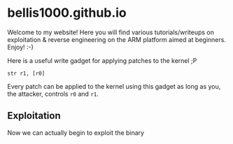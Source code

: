 # bellis1000.github.io
Welcome to my website! Here you will find various tutorials/writeups on exploitation & reverse engineering on the ARM platform aimed at beginners. Enjoy! :-)

Here is a useful write gadget for applying patches to the kernel ;P

`str r1, [r0]`

Every patch can be applied to the kernel using this gadget as long as you, the attacker, controls `r0` and `r1`.

## Exploitation

Now we can actually begin to exploit the binary
